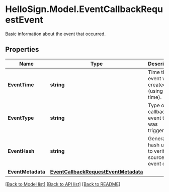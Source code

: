 # HelloSign.Model.EventCallbackRequestEvent
Basic information about the event that occurred.

## Properties

Name | Type | Description | Notes
------------ | ------------- | ------------- | -------------
**EventTime** | **string** |  Time the event was created (using Unix time).  | 
**EventType** | **string** |  Type of callback event that was triggered.  | 
**EventHash** | **string** |  Generated hash used to verify source of event data.  | 
**EventMetadata** | [**EventCallbackRequestEventMetadata**](EventCallbackRequestEventMetadata.md) |    | 

[[Back to Model list]](../README.md#documentation-for-models) [[Back to API list]](../README.md#documentation-for-api-endpoints) [[Back to README]](../README.md)

